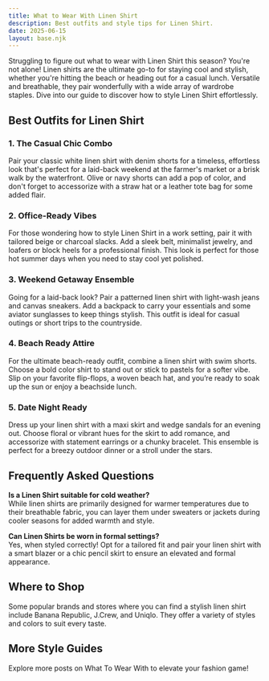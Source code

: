 ```yaml
---
title: What to Wear With Linen Shirt
description: Best outfits and style tips for Linen Shirt.
date: 2025-06-15
layout: base.njk
---
```


Struggling to figure out what to wear with Linen Shirt this season? You're not alone! Linen shirts are the ultimate go-to for staying cool and stylish, whether you're hitting the beach or heading out for a casual lunch. Versatile and breathable, they pair wonderfully with a wide array of wardrobe staples. Dive into our guide to discover how to style Linen Shirt effortlessly. 

## Best Outfits for Linen Shirt

### 1. The Casual Chic Combo
Pair your classic white linen shirt with denim shorts for a timeless, effortless look that's perfect for a laid-back weekend at the farmer's market or a brisk walk by the waterfront. Olive or navy shorts can add a pop of color, and don't forget to accessorize with a straw hat or a leather tote bag for some added flair.

### 2. Office-Ready Vibes
For those wondering how to style Linen Shirt in a work setting, pair it with tailored beige or charcoal slacks. Add a sleek belt, minimalist jewelry, and loafers or block heels for a professional finish. This look is perfect for those hot summer days when you need to stay cool yet polished.

### 3. Weekend Getaway Ensemble
Going for a laid-back look? Pair a patterned linen shirt with light-wash jeans and canvas sneakers. Add a backpack to carry your essentials and some aviator sunglasses to keep things stylish. This outfit is ideal for casual outings or short trips to the countryside.

### 4. Beach Ready Attire
For the ultimate beach-ready outfit, combine a linen shirt with swim shorts. Choose a bold color shirt to stand out or stick to pastels for a softer vibe. Slip on your favorite flip-flops, a woven beach hat, and you’re ready to soak up the sun or enjoy a beachside lunch.

### 5. Date Night Ready
Dress up your linen shirt with a maxi skirt and wedge sandals for an evening out. Choose floral or vibrant hues for the skirt to add romance, and accessorize with statement earrings or a chunky bracelet. This ensemble is perfect for a breezy outdoor dinner or a stroll under the stars.

## Frequently Asked Questions

**Is a Linen Shirt suitable for cold weather?**  
While linen shirts are primarily designed for warmer temperatures due to their breathable fabric, you can layer them under sweaters or jackets during cooler seasons for added warmth and style.

**Can Linen Shirts be worn in formal settings?**  
Yes, when styled correctly! Opt for a tailored fit and pair your linen shirt with a smart blazer or a chic pencil skirt to ensure an elevated and formal appearance.

## Where to Shop

Some popular brands and stores where you can find a stylish linen shirt include Banana Republic, J.Crew, and Uniqlo. They offer a variety of styles and colors to suit every taste.

## More Style Guides

Explore more posts on What To Wear With to elevate your fashion game!
